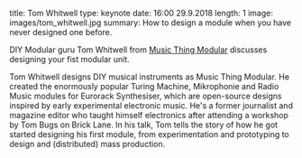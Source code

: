 title: Tom Whitwell
type: keynote
date: 16:00 29.9.2018
length: 1
image: images/tom_whitwell.jpg
summary: How to design a module when you have never designed one before.

DIY Modular guru Tom Whitwell from [Music Thing Modular](https://musicthing.co.uk/) discusses designing your fist modular unit.

Tom Whitwell designs DIY musical instruments as Music Thing Modular. He created the enormously popular Turing Machine, Mikrophonie and Radio Music modules for Eurorack Synthesiser, which are open-source designs inspired by early experimental electronic music. He's a former journalist and magazine editor who taught himself electronics after attending a workshop by Tom Bugs on Brick Lane. In his talk, Tom tells the story of how he got started designing his first module, from experimentation and prototyping to design and (distributed) mass production.
